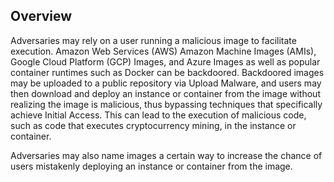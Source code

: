 ## Overview

Adversaries may rely on a user running a malicious image to facilitate execution. Amazon Web Services (AWS) Amazon Machine Images (AMIs), Google Cloud Platform (GCP) Images, and Azure Images as well as popular container runtimes such as Docker can be backdoored. Backdoored images may be uploaded to a public repository via Upload Malware, and users may then download and deploy an instance or container from the image without realizing the image is malicious, thus bypassing techniques that specifically achieve Initial Access. This can lead to the execution of malicious code, such as code that executes cryptocurrency mining, in the instance or container.

Adversaries may also name images a certain way to increase the chance of users mistakenly deploying an instance or container from the image.